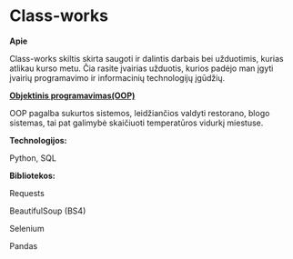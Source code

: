 # Class-works

**Apie**

Class-works skiltis skirta saugoti ir dalintis darbais bei užduotimis, kurias atlikau kurso metu. Čia rasite įvairias užduotis, kurios padėjo man įgyti įvairių programavimo ir informacinių technologijų įgūdžių.


**<a href=https://github.com/rasadzen/Class-works/tree/main/OOP> Objektinis programavimas(OOP)</a>**

OOP pagalba sukurtos sistemos, leidžiančios valdyti restorano, blogo sistemas, tai pat galimybė skaičiuoti temperatūros vidurkį miestuse.

**Technologijos:**

Python, SQL

**Bibliotekos:**

Requests

BeautifulSoup (BS4)

Selenium

Pandas



